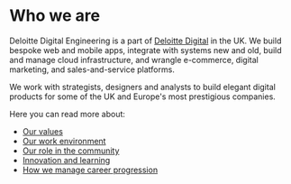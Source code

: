 # Who we are

Deloitte Digital Engineering is a part of [Deloitte Digital](https://deloittedigital.co.uk) in the UK. We build bespoke web and mobile apps, integrate with systems new and old, build and manage cloud infrastructure, and wrangle e-commerce, digital marketing, and sales-and-service platforms.

We work with strategists, designers and analysts to build elegant digital products for some of the UK and Europe's most prestigious companies.

Here you can read more about:

* [Our values](./values)
* [Our work environment](./environment)
* [Our role in the community](./community)
* [Innovation and learning](./innovation)
* [How we manage career progression](./career)

